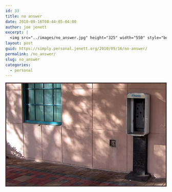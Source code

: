 ```yaml
---
id: 33
title: no answer
date: 2010-09-16T08:44:05-04:00
author: joe jenett
excerpt: |
  <img src="../images/no_answer.jpg" height="325" width="550" style="border:none;" alt="no answer" />
layout: post
guid: https://simply.personal.jenett.org/2010/09/16/no-answer/
permalink: /no_answer/
slug: no_answer
categories:
  - personal
---
```

<img loading="lazy" src="../images/no_answer.jpg" height="325" width="550" style="border:none;" alt="no answer" />